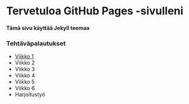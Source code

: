 # Tervetuloa GitHub Pages -sivulleni

#### Tämä sivu käyttää Jekyll teemaa

### Tehtäväpalautukset

- [Viikko 1](/linkki)
- Viikko 2
- Viikko 3
- Viikko 4
- Viikko 5
- Viikko 6
- Harjoitustyö
